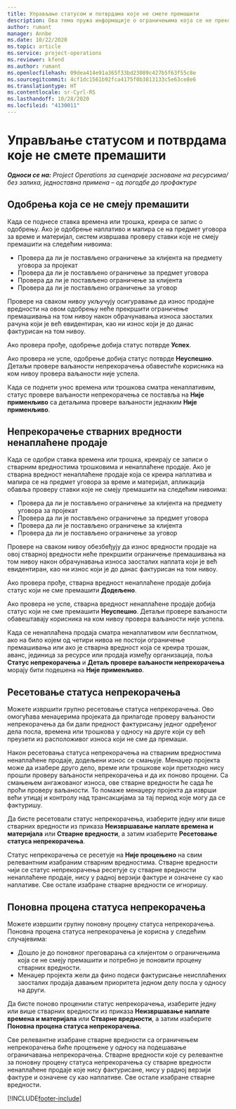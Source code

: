 ```yaml
---
title: Управљање статусом и потврдама које не смете премашити
description: Ова тема пружа информације о ограничењима која се не прекорачују у услузи Project Operations.
author: rumant
manager: Annbe
ms.date: 10/22/2020
ms.topic: article
ms.service: project-operations
ms.reviewer: kfend
ms.author: rumant
ms.openlocfilehash: 09dea414e91a365f33bd23089c427b5f63f55c8e
ms.sourcegitcommit: 4cf1dc1561b92fca4175f0b3813133c5e63ce8e6
ms.translationtype: HT
ms.contentlocale: sr-Cyrl-RS
ms.lasthandoff: 10/28/2020
ms.locfileid: "4130011"
---
```

# <a name="manage-not-to-exceed-status-and-validations"></a>Управљање статусом и потврдама које не смете премашити 

_**Односи се на:** Project Operations за сценарије засноване на ресурсима/без залиха, једноставна примена – од погодбе до профактуре_

## <a name="not-to-exceed-on-approvals"></a>Одобрења која се не смеју премашити

Када се поднесе ставка времена или трошка, креира се запис о одобрењу. Ако је одобрење наплативо и мапира се на предмет уговора за време и материјал, систем извршава проверу ставки које не смеју премашити на следећим нивоима:

  - Провера да ли је постављено ограничење за клијента на предмету уговора за пројекат
  - Провера да ли је постављено ограничење за предмет уговора
  - Провера да ли је постављено ограничење за клијента
  - Провера да ли је постављено ограничење за уговор

Провере на сваком нивоу укључују осигуравање да износ продајне вредности на овом одобрењу неће прекршити ограничење премашивања на том нивоу након обрачунавања износа заосталих рачуна који је већ евидентиран, као ни износ који је до данас фактурисан на том нивоу.

Ако провера прође, одобрење добија статус потврде **Успех**.

Ако провера не успе, одобрење добија статус потврде **Неуспешно**. Детаљи провере ваљаности непрекорачења обавестиће корисника на ком нивоу провера ваљаности није успела.

Када се поднети унос времена или трошкова сматра ненаплативим, статус провере ваљаности непрекорачења се поставља на **Није применљиво** са детаљима провере ваљаности једнаким **Није применљиво**.

## <a name="not-to-exceed-on-unbilled-sales-actuals"></a>Непрекорачење стварних вредности ненаплаћене продаје

Када се одобри ставка времена или трошка, креирају се записи о стварним вредностима трошковима и ненаплаћене продаје. Ако је стварна вредност ненаплаћене продаје која се креира наплатива и мапира се на предмет уговора за време и материјал, апликација обавља проверу ставки које не смеју премашити на следећим нивоима:

  - Провера да ли је постављено ограничење за клијента на предмету уговора за пројекат
  - Провера да ли је постављено ограничење за предмет уговора
  - Провера да ли је постављено ограничење за клијента
  - Провера да ли је постављено ограничење за уговор

Провере на сваком нивоу обезбеђују да износ вредности продаје на овој стварној вредности неће прекршити ограничење премашивања на том нивоу након обрачунавања износа заосталих наплата који је већ евидентиран, као ни износ који је до данас фактурисан на том нивоу.

Ако провера прође, стварна вредност ненаплаћене продаје добија статус који не сме премашити **Додељено**.

Ако провера не успе, стварна вредност ненаплаћене продаје добија статус који не сме премашити **Неуспешно**. Детаљи провере ваљаности обавештавају корисника на ком нивоу провера ваљаности није успела.

Када се ненаплаћена продаја сматра ненаплативом или бесплатном, ако на било којем од четири нивоа не постоји ограничење премашивања или ако је стварна вредност која се креира трошак, аванс, јединица за ресурсе или продаја између организација, поља **Статус непрекорачења** и **Детаљ провере ваљаности непрекорачења** морају бити подешена на **Није применљиво**.

## <a name="reset-the-not-to-exceed-status"></a>Ресетовање статуса непрекорачења

Можете извршити групно ресетовање статуса непрекорачења. Ово омогућава менаџерима пројеката да прилагоде проверу ваљаности непрекорачења да би дали предност фактурисању једног одређеног дела посла, времена или трошкова у односу на друге који су већ преузети из расположивог износа који не сме да премаши.

Након ресетовања статуса непрекорачења на стварним вредностима ненаплаћене продаје, додељени износ се смањује. Менаџер пројекта може да изабере друго дело, време или трошкове који претходно нису прошли проверу ваљаности непрекорачења и да их поново процени. Са смањењем ангажованог износа, ове стварне вредности ће сада ће проћи проверу ваљаности. То помаже менаџеру пројекта да изврши већи утицај и контролу над трансакцијама за тај период које могу да се фактуришу.

Да бисте ресетовали статус непрекорачења, изаберите једну или више стварних вредности из приказа **Неизвршавање наплате времена и материјала** или **Стварне вредности**, а затим изаберите **Ресетовање статуса непрекорачења**.

Статус непрекорачења се ресетује на **Није процењено** на свим релевантним изабраним стварним вредностима. Стварне вредности чији се статус непрекорачења ресетује су стварне вредности ненаплаћене продаје, нису у радној верзији фактуре и означене су као наплативе. Све остале изабране стварне вредности се игноришу.

## <a name="reevaluate-not-to-exceed-status"></a>Поновна процена статуса непрекорачења

Можете извршити групну поновну процену статуса непрекорачења. Поновна процена статуса непрекорачења је корисна у следећим случајевима:

  - Дошло је до поновног преговарања са клијентом о ограничењима која се не смеју премашити и потребно је поновити процену стварних вредности.
  - Менаџер пројекта жели да фино подеси фактурисање неисплаћених заосталих продаја давањем приоритета једном делу посла у односу на други.

Да бисте поново проценили статус непрекорачења, изаберите једну или више стварних вредности из приказа **Неизвршавање наплате времена и материјала** или **Стварне вредности**, а затим изаберите **Поновна процена статуса непрекорачења**.

Све релевантне изабране стварне вредности са ограничењем непрекорачења биће процењене у односу на подешавање ограничавања непрекорачења. Стварне вредности које су релевантне за поновну процену статуса непрекорачења су стварне вредности ненаплаћене продаје које нису фактурисане, нису у радној верзији фактуре и означене су као наплативе. Све остале изабране стварне вредности.


[!INCLUDE[footer-include](../../includes/footer-banner.md)]